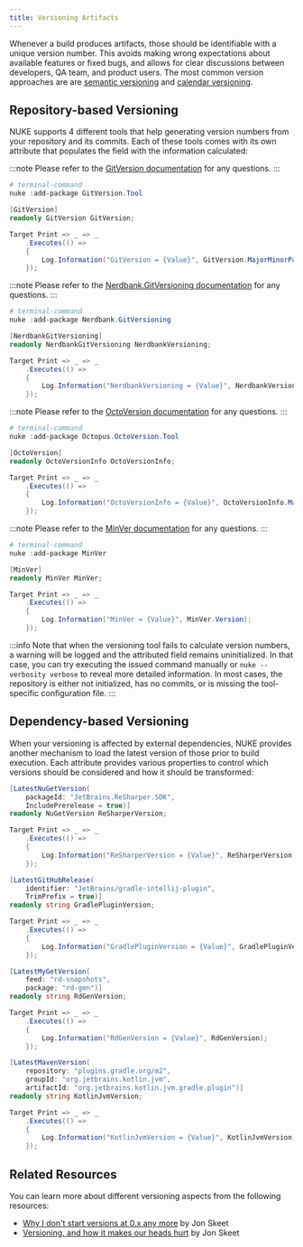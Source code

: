 ```yaml
---
title: Versioning Artifacts
---
```


Whenever a build produces artifacts, those should be identifiable with a unique version number. This avoids making wrong expectations about available features or fixed bugs, and allows for clear discussions between developers, QA team, and product users. The most common version approaches are are [semantic versioning](https://semver.org/) and [calendar versioning](https://calver.org/).

## Repository-based Versioning

NUKE supports 4 different tools that help generating version numbers from your repository and its commits. Each of these tools comes with its own attribute that populates the field with the information calculated:

<Tabs>
  <TabItem value="gitversion" label="GitVersion" default>

:::note
Please refer to the [GitVersion documentation](https://gitversion.net/docs/reference/configuration) for any questions.
:::

```powershell title="Tool Installation"
# terminal-command
nuke :add-package GitVersion.Tool
```

```csharp title="Build.cs"
[GitVersion]
readonly GitVersion GitVersion;

Target Print => _ => _
    .Executes(() =>
    {
        Log.Information("GitVersion = {Value}", GitVersion.MajorMinorPatch);
    });
```

  </TabItem>
  <TabItem value="nerdbank" label="Nerdbank">

:::note
Please refer to the [Nerdbank.GitVersioning documentation](https://github.com/dotnet/Nerdbank.GitVersioning/blob/master/doc/versionJson.md) for any questions.
:::

```powershell title="Tool Installation"
# terminal-command
nuke :add-package Nerdbank.GitVersioning
```

```csharp title="Build.cs"
[NerdbankGitVersioning]
readonly NerdbankGitVersioning NerdbankVersioning;

Target Print => _ => _
    .Executes(() =>
    {
        Log.Information("NerdbankVersioning = {Value}", NerdbankVersioning.SimpleVersion);
    });
```

  </TabItem>
  <TabItem value="octoversion" label="OctoVersion">

:::note
Please refer to the [OctoVersion documentation](https://github.com/OctopusDeploy/OctoVersion#configuration) for any questions.
:::

```powershell title="Tool Installation"
# terminal-command
nuke :add-package Octopus.OctoVersion.Tool
```

```csharp title="Build.cs"
[OctoVersion]
readonly OctoVersionInfo OctoVersionInfo;

Target Print => _ => _
    .Executes(() =>
    {
        Log.Information("OctoVersionInfo = {Value}", OctoVersionInfo.MajorMinorPatch);
    });
```

  </TabItem>
  <TabItem value="minver" label="MinVer">

:::note
Please refer to the [MinVer documentation](https://github.com/adamralph/minver#usage) for any questions.
:::

```powershell title="Tool Installation"
# terminal-command
nuke :add-package MinVer
```

```csharp title="Build.cs"
[MinVer]
readonly MinVer MinVer;

Target Print => _ => _
    .Executes(() =>
    {
        Log.Information("MinVer = {Value}", MinVer.Version);
    });
```

  </TabItem>
</Tabs>

:::info
Note that when the versioning tool fails to calculate version numbers, a warning will be logged and the attributed field remains uninitialized. In that case, you can try executing the issued command manually or `nuke --verbosity verbose` to reveal more detailed information. In most cases, the repository is either not initialized, has no commits, or is missing the tool-specific configuration file.
:::

## Dependency-based Versioning

When your versioning is affected by external dependencies, NUKE provides another mechanism to load the latest version of those prior to build execution. Each attribute provides various properties to control which versions should be considered and how it should be transformed:

<Tabs>
  <TabItem value="nuget" label="NuGet&nbsp;Packages" default>

```csharp title="Build.cs"
[LatestNuGetVersion(
    packageId: "JetBrains.ReSharper.SDK",
    IncludePrerelease = true)]
readonly NuGetVersion ReSharperVersion;

Target Print => _ => _
    .Executes(() =>
    {
        Log.Information("ReSharperVersion = {Value}", ReSharperVersion);
    });
```

  </TabItem>
  <TabItem value="github" label="GitHub&nbsp;Releases">

```csharp title="Build.cs"
[LatestGitHubRelease(
    identifier: "JetBrains/gradle-intellij-plugin",
    TrimPrefix = true)]
readonly string GradlePluginVersion;

Target Print => _ => _
    .Executes(() =>
    {
        Log.Information("GradlePluginVersion = {Value}", GradlePluginVersion);
    });
```

  </TabItem>
  <TabItem value="myget" label="MyGet&nbsp;Feeds">

```csharp title="Build.cs"
[LatestMyGetVersion(
    feed: "rd-snapshots",
    package: "rd-gen")]
readonly string RdGenVersion;

Target Print => _ => _
    .Executes(() =>
    {
        Log.Information("RdGenVersion = {Value}", RdGenVersion);
    });
```

  </TabItem>
  <TabItem value="maven" label="Maven&nbsp;Packages">

```csharp title="Build.cs"
[LatestMavenVersion(
    repository: "plugins.gradle.org/m2",
    groupId: "org.jetbrains.kotlin.jvm",
    artifactId: "org.jetbrains.kotlin.jvm.gradle.plugin")]
readonly string KotlinJvmVersion;

Target Print => _ => _
    .Executes(() =>
    {
        Log.Information("KotlinJvmVersion = {Value}", KotlinJvmVersion);
    });
```

  </TabItem>
</Tabs>

## Related Resources

You can learn more about different versioning aspects from the following resources:

- [Why I don't start versions at 0.x any more](https://codeblog.jonskeet.uk/2019/10/20/why-i-dont-start-versions-at-0-x-any-more/) by Jon Skeet
- [Versioning, and how it makes our heads hurt](https://www.youtube.com/watch?v=GLr72TnSnPw) by Jon Skeet
